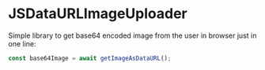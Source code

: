 # JSDataURLImageUploader

Simple library to get base64 encoded image from the user in browser just in one line:

```js
const base64Image = await getImageAsDataURL();
```
